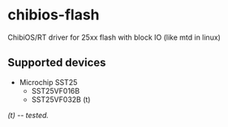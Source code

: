 chibios-flash
=============

ChibiOS/RT driver for 25xx flash with block IO (like mtd in linux)

Supported devices
-----------------

* Microchip SST25
  * SST25VF016B
  * SST25VF032B (t)

_(t) -- tested._ 
